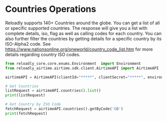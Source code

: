 # Countries Operations

Reloadly supports 140+ Countries around the globe. You can get a list of all or specific supported countries. The
response will give you a list with complete details, iso, flag as well as calling codes for each country. You can also
further filter the countries by getting details for a specific country by its ISO-Alpha2 code.
See https://www.nationsonline.org/oneworld/country_code_list.htm for more details regarding country ISO codes.

```python
from reloadly_core.core.enums.Environment  import Environment
from reloadly_airtime.airtime.sdk.client.AirtimeAPI import AirtimeAPI

airtimeAPI = AirtimeAPI(clientId="*****", clientSecret="*****", environment=Environment.AIRTIME_SANDBOX)  

# Get Countries
listRequest = airtimeAPI.countries().list()
print(listRequest)

# Get Country by ISO Code
fetchRequest = airtimeAPI.countries().getByCode('GB')
print(fetchRequest)
```
